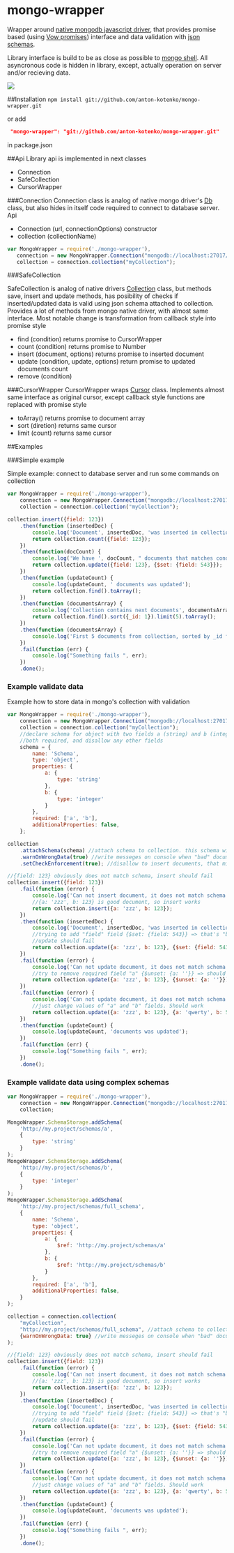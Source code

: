 # mongo-wrapper
Wrapper around [native mongodb javascript driver](https://github.com/mongodb/node-mongodb-native), that provides promise based (using [Vow promises](https://github.com/dfilatov/vow)) interface and data validation with [json schemas](http://json-schema.org/).

Library interface is build to be as close as possible to [mongo shell](http://docs.mongodb.org/master/reference/method/). All asyncronous code is hidden in library, except, actually operation on server and/or recieving data.

<img src="https://travis-ci.org/anton-kotenko/mongo-wrapper.svg?branch=develop"/>

##Installation
```npm install git://github.com/anton-kotenko/mongo-wrapper.git ```

or add
```json
 "mongo-wrapper": "git://github.com/anton-kotenko/mongo-wrapper.git"
```
in package.json

##Api
Library api is implemented in next classes
* Connection
* SafeCollection
* CursorWrapper

###Connection
Connection class is analog of native mongo driver's [Db](http://mongodb.github.io/node-mongodb-native/1.4/api-generated/db.html) class, but also hides in itself code required to connect to database server. Api
* Connection (url, connectionOptions) constructor
* collection (collectionName)

```javascript
var MongoWrapper = require('./mongo-wrapper'),
   connection = new MongoWrapper.Connection("mongodb://localhost:27017/testdb"),
   collection = connection.collection("myCollection");
```



###SafeCollection

SafeCollection is analog of native drivers [Collection](http://mongodb.github.io/node-mongodb-native/1.4/api-generated/collection.html) class, but methods save, insert and update methods, has posibility of checks if inserted/updated data is valid using json schema attached to collection.
Provides a lot of methods from mongo native driver, with almost same interface. Most notable change is transformation from callback style into promise style

* find (condition) returns promise to CursorWrapper
* count (condition) returns promise to Number
* insert (document, options) returns promise to inserted document
* update (condition, update, options) return promise to updated documents count
* remove (condition)

###CursorWrapper
CursorWrapper wraps [Cursor](http://mongodb.github.io/node-mongodb-native/1.4/api-generated/cursor.html) class.
Implements almost same interface as original cursor, except callback style functions are replaced with promise style

* toArray() returns promise to document array
* sort (diretion) returns same cursor
* limit (count) returns same cursor


##Examples

###Simple example

Simple example: connect to database server and run some commands on collection
```javascript
var MongoWrapper = require('./mongo-wrapper'),
    connection = new MongoWrapper.Connection("mongodb://localhost:27017/testdb"),
    collection = connection.collection("myCollection");

collection.insert({field: 123})
    .then(function (insertedDoc) {
        console.log('Document', insertedDoc, 'was inserted in collection');
        return collection.count({field: 123});
    })
    .then(function(docCount) {
        console.log('We have ', docCount, " documents that matches condition");
        return collection.update({field: 123}, {$set: {field: 543}});
    })
    .then(function (updateCount) {
        console.log(updateCount, ' documents was updated');
        return collection.find().toArray();
    })
    .then(function (documentsArray) {
        console.log('Collection contains next documents', documentsArray);
        return collection.find().sort({_id: 1}).limit(5).toArray();
    })
    .then(function (documentsArray) {
        console.log('First 5 documents from collection, sorted by _id field desc', documentsArray);
    })
    .fail(function (err) {
        console.log("Something fails ", err);
    })
    .done();

```

### Example validate data

Example how to store data in mongo's collection with validation
```javascript
var MongoWrapper = require('./mongo-wrapper'),
    connection = new MongoWrapper.Connection("mongodb://localhost:27017/testdb"),
    collection = connection.collection("myCollection");
    //declare schema for object with two fields a (string) and b (integer),
    //both required, and disallow any other fields
    schema = {
        name: 'Schema',
        type: 'object',
        properties: {
            a: {
                type: 'string'
            },
            b: {
                type: 'integer'
            }
        },
        required: ['a', 'b'],
        additionalProperties: false,
    };

collection
    .attachSchema(schema) //attach schema to collection. this schema will be used to verify documents on change
    .warnOnWrongData(true) //write messeges on console when "bad" document is processes
    .setCheckEnforcement(true); //disallow to insert documents, that mismatches schema

//{field: 123} obviously does not match schema, insert should fail
collection.insert({field: 123})
    .fail(function (error) {
        console.log('Can not insert document, it does not match schema', error);
        //{a: 'zzz', b: 123} is good document, so insert works
        return collection.insert({a: 'zzz', b: 123});
    })
    .then(function (insertedDoc) {
        console.log('Document', insertedDoc, 'was inserted in collection');
        //trying to add "field" field {$set: {field: 543}} => that's "bad" document,
        //update should fail
        return collection.update({a: 'zzz', b: 123}, {$set: {field: 543}});
    })
    .fail(function (error) {
        console.log('Can not update document, it does not match schema', error);
        //try to remove required field "a" {$unset: {a: ''}} => should fail
        return collection.update({a: 'zzz', b: 123}, {$unset: {a: ''}});
    })
    .fail(function (error) {
        console.log('Can not update document, it does not match schema', error);
        //just change values of "a" and "b" fields. Should work
        return collection.update({a: 'zzz', b: 123}, {a: 'qwerty', b: 5});
    })
    .then(function (updateCount) {
        console.log(updateCount, 'documents was updated');
    })
    .fail(function (err) {
        console.log("Something fails ", err);
    })
    .done();
```

### Example validate data using complex schemas

```javascript
var MongoWrapper = require('./mongo-wrapper'),
    connection = new MongoWrapper.Connection("mongodb://localhost:27017/testdb"),
    collection;

MongoWrapper.SchemaStorage.addSchema(
    'http://my.project/schemas/a',
    {
        type: 'string'
    }
);
MongoWrapper.SchemaStorage.addSchema(
    'http://my.project/schemas/b',
    {
        type: 'integer'
    }
);
MongoWrapper.SchemaStorage.addSchema(
    'http://my.project/schemas/full_schema',
    {
        name: 'Schema',
        type: 'object',
        properties: {
            a: {
                $ref: 'http://my.project/schemas/a'
            },
            b: {
                $ref: 'http://my.project/schemas/b'
            }
        },
        required: ['a', 'b'],
        additionalProperties: false,
    }
);

collection = connection.collection(
    "myCollection",
    "http://my.project/schemas/full_schema", //attach schema to collection. this schema will be used to verify documents on change
    {warnOnWrongData: true} //write messeges on console when "bad" document is processes
);

//{field: 123} obviously does not match schema, insert should fail
collection.insert({field: 123})
    .fail(function (error) {
        console.log('Can not insert document, it does not match schema', error);
        //{a: 'zzz', b: 123} is good document, so insert works
        return collection.insert({a: 'zzz', b: 123});
    })
    .then(function (insertedDoc) {
        console.log('Document', insertedDoc, 'was inserted in collection');
        //trying to add "field" field {$set: {field: 543}} => that's "bad" document,
        //update should fail
        return collection.update({a: 'zzz', b: 123}, {$set: {field: 543}});
    })
    .fail(function (error) {
        console.log('Can not update document, it does not match schema', error);
        //try to remove required field "a" {$unset: {a: ''}} => should fail
        return collection.update({a: 'zzz', b: 123}, {$unset: {a: ''}});
    })
    .fail(function (error) {
        console.log('Can not update document, it does not match schema', error);
        //just change values of "a" and "b" fields. Should work
        return collection.update({a: 'zzz', b: 123}, {a: 'qwerty', b: 5});
    })
    .then(function (updateCount) {
        console.log(updateCount, 'documents was updated');
    })
    .fail(function (err) {
        console.log("Something fails ", err);
    })
    .done();


```
